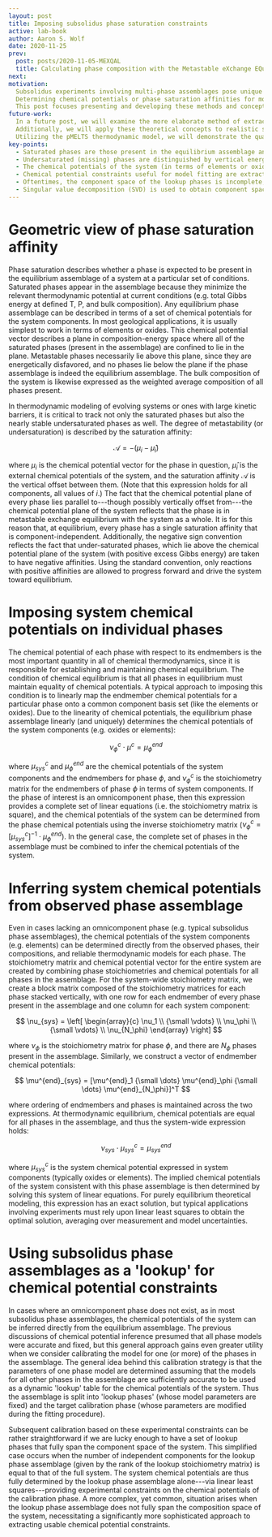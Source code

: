 ```yaml
---
layout: post
title: Imposing subsolidus phase saturation constraints
active: lab-book
author: Aaron S. Wolf
date: 2020-11-25
prev:
  post: posts/2020-11-05-MEXQAL
  title: Calculating phase composition with the Metastable eXchange EQuilibrium ALgorithm (MEXQAL)
next:
motivation:
  Subsolidus experiments involving multi-phase assemblages pose unique challenges to thermodynamic model development, due to their lack of an omnicomponent phase like silicate liquid.
  Determining chemical potentials or phase saturation affinities for model calibration & assessment must resort to more indirect methods for determining system conditions.
  This post focuses presenting and developing these methods and concepts.
future-work:
  In a future post, we will examine the more elaborate method of extracting partial chemical potential constraints from compositionally incomplete lookup phase assemblages.
  Additionally, we will apply these theoretical concepts to realistic subsolidus phase assemblages.
  Utilizing the pMELTS thermodynamic model, we will demonstrate the quantitative power of these chemical potential constraints in a model calibration setting.
key-points:
  - Saturated phases are those present in the equilibrium assemblage and jointly define the chemical potentials of the system (as required by the conditions of equilibrium).
  - Undersaturated (missing) phases are distinguished by vertical energy offsets representing saturation affinities.
  - The chemical potentials of the system (in terms of elements or oxides) can be determined from the equilibrium assemblage using thermodynamic models and linear least squares inversion.
  - Chemical potential constraints useful for model fitting are extracted from observed phase assemblages; thermodynamic models provide a lookup for system chemical potentials.
  - Oftentimes, the component space of the lookup phases is incomplete, and thus provide only partial constraints on system chemical potentials.
  - Singular value decomposition (SVD) is used to obtain component space of lookup phases and remaining system components are obtained by SVD of the residual stoichiometry of the calibration phase.
---
```




# Geometric view of phase saturation affinity
<!-- # [[202011091500]] Geometric view of phase saturation affinity -->

Phase saturation describes whether a phase is expected to be present in the equilibrium assemblage of a system at a particular set of conditions.
Saturated phases appear in the assemblage because they minimize the relevant thermodynamic potential at current conditions (e.g. total Gibbs energy at defined T, P, and bulk composition).
Any equilibrium phase assemblage can be described in terms of a set of chemical potentials for the system components.
In most geological applications, it is usually simplest to work in terms of elements or oxides.
This chemical potential vector describes a plane in composition-energy space where all of the saturated phases (present in the assemblage) are confined to lie in the plane.
Metastable phases necessarily lie above this plane, since they are energetically disfavored, and no phases lie below the plane if the phase assemblage is indeed the equilibrium assemblage.
The bulk composition of the system is likewise expressed as the weighted average composition of all phases present.

In thermodynamic modeling of evolving systems or ones with large kinetic barriers, it is critical to track not only the saturated phases but also the nearly stable undersaturated phases as well.
The degree of metastability (or undersaturation) is described by the saturation affinity:

$$
\mathcal{A} = -(\mu_i - \hat{\mu}_i)
$$

where $\mu_i$ is the chemical potential vector for the phase in question, $\hat{\mu}_i$ is the external chemical potentials of the system, and the saturation affinity $\mathcal{A}$ is the vertical offset between them.
(Note that this expression holds for all components, all values of $i$.)
The fact that the chemical potential plane of every phase lies parallel to---though possibly vertically offset from---the chemical potential plane of the system reflects that the phase is in metastable exchange equilibrium with the system as a whole.
It is for this reason that, at equilibrium, every phase has a single saturation affinity that is component-independent.
Additionally, the negative sign convention reflects the fact that under-saturated phases, which lie above the chemical potential plane of the system (with positive excess Gibbs energy) are taken to have negative affinities.
Using the standard convention, only reactions with positive affinities are allowed to progress forward and drive the system toward equilibrium.


# Imposing system chemical potentials on individual phases
<!-- [[202006110913]] Imposing system chemical potentials on individual phases -->

The chemical potential of each phase with respect to its endmembers is the most important quantity in all of chemical thermodynamics, since it is responsible for establishing and maintaining chemical equilibrium.
The condition of chemical equilibrium is that all phases in equilibrium must maintain equality of chemical potentials.
A typical approach to imposing this condition is to linearly map the endmember chemical potentials for a particular phase onto a common component basis set (like the elements or oxides).
Due to the linearity of chemical potentials, the equilibrium phase assemblage linearly (and uniquely) determines the chemical potentials of the system components (e.g. oxides or elements):
<!-- TK: Switch from ox to 'c' for generic system components!!! -->

$$
\nu_{\phi}^{c} \cdot \mu^{c} = \mu^{end}_{\phi}
$$

where $\mu_{sys}^{c}$ and $\mu_{\phi}^{end}$ are the chemical potentials of the system components and the endmembers for phase $\phi$, and $\nu_{\phi}^{c}$ is the stoichiometry matrix for the endmembers of phase $\phi$ in terms of system components.
If the phase of interest is an omnicomponent phase, then this expression provides a complete set of linear equations (i.e. the stoichiometry matrix is square), and the chemical potentials of the system can be determined from the phase chemical potentials using the inverse stoichiometry matrix ($\nu_{\phi}^{c} = [\mu_{sys}^{c}]^{-1} \cdot \mu^{end}_{\phi}$).
In the general case, the complete set of phases in the assemblage must be combined to infer the chemical potentials of the system.


# Inferring system chemical potentials from observed phase assemblage
<!-- [[202011231519]] Inferring system chemical potentials from assemblage -->

Even in cases lacking an omnicomponent phase (e.g. typical subsolidus phase assemblages), the chemical potentials of the system components (e.g. elements) can be determined directly from the observed phases, their compositions, and reliable thermodynamic models for each phase.
The stoichiometry matrix and chemical potential vector for the entire system are created by combining phase stoichiometries and chemical potentials for all phases in the assemblage.
For the system-wide stoichiometry matrix, we create a block matrix composed of the stoichiometry matrices for each phase stacked vertically, with one row for each endmember of every phase present in the assemblage and one column for each system component:

$$
\nu_{sys} =
\left[
\begin{array}{c}
  \nu_1  \\
  {\small \vdots} \\
  \nu_\phi  \\
  {\small \vdots} \\
  \nu_{N_\phi}
\end{array}
\right]
$$

where $\nu_\phi$ is the stoichiometry matrix for phase $\phi$, and there are $N_\phi$ phases present in the assemblage.
Similarly, we construct a vector of endmember chemical potentials:

$$
\mu^{end}_{sys} = [\mu^{end}_1 {\small \dots} \mu^{end}_\phi
{\small \dots} \mu^{end}_{N_\phi}]^T
$$

where ordering of endmembers and phases is maintained across the two expressions.
At thermodynamic equilibrium, chemical potentials are equal for all phases in the assemblage, and thus the system-wide expression holds:

$$
\nu_{sys} \cdot \mu_{sys}^c = \mu^{end}_{sys}
$$

where $\mu_{sys}^c$ is the system chemical potential expressed in system components (typically oxides or elements).
The implied chemical potentials of the system consistent with this phase assemblage is then determined by solving this system of linear equations.
For purely equilibrium theoretical modeling, this expression has an exact solution, but typical applications involving experiments must rely upon linear least squares to obtain the optimal solution, averaging over measurement and model uncertainties.

# Using subsolidus phase assemblages as a 'lookup' for chemical potential constraints
<!-- # [[202011250619]] Subsolidus phase assemblages as 'lookup' model constraints -->

In cases where an omnicomponent phase does not exist, as in most subsolidus phase assemblages, the chemical potentials of the system can be inferred directly from the equilibrium assemblage.
The previous discussions of chemical potential inference presumed that all phase models were accurate and fixed, but this general approach gains even greater utility when we consider calibrating the model for one (or more) of the phases in the assemblage.
The general idea behind this calibration strategy is that the parameters of one phase model are determined assuming that the models for all other phases in the assemblage are sufficiently accurate to be used as a dynamic 'lookup' table for the chemical potentials of the system.
Thus the assemblage is split into 'lookup phases' (whose model parameters are fixed) and the target calibration phase (whose parameters are modified during the fitting procedure).

Subsequent calibration based on these experimental constraints can be rather straightforward if we are lucky enough to have a set of lookup phases that fully span the component space of the system.
This simplified case occurs when the number of independent components for the lookup phase assemblage (given by the rank of the lookup stoichiometry matrix) is equal to that of the full system.
The system chemical potentials are thus fully determined by the lookup phase assemblage alone---via linear least squares---providing experimental constraints on the chemical potentials of the calibration phase.
A more complex, yet common, situation arises when the lookup phase assemblage does not fully span the composition space of the system, necessitating a significantly more sophisticated approach to extracting usable chemical potential constraints.




<!-- # Extracting incomplete chemical potential constraints from the lookup phase assemblage
# [[202011250651]] Incomplete chempot constraints from lookup phase assemblage

When the lookup phase assemblage does not fully span the compositional space of the system, it is only possible to constrain the chemical potentials for a subset of the system components.
In general, identifying these components and the energetic constraints they impose is non-trivial, necessitating the use of matrix decomposition methods.
We outline an automated algorithm for obtaining these constraints which is accurate and efficient, designed for use in model calibration procedures where both are high priorities.

To begin we must determine the independent components of the lookup assemblage as well as the additional components needed to describe the calibration phase.
This is readily accomplished using singular value decomposition (SVD) of the lookup stoichiometry matrix.
SVD provides a decomposition of the lookup phase endmembers, remapping them from system components to a smaller orthogonal composition space, where additional compositional degrees of freedom are needed to represent the calibration phase.
To obtain these missing compositional vectors, the stoichiometry matrix of the calibration phase is projected into the reduced lookup component space.
A residual stoichiometry matrix captures the compositional mismatch between this projected representation and the true calibration phase stoichiometry.
SVD is finally applied to this residual stoichiometry matrix, yielding the final compositional vectors needed to describe the complete phase assemblage.
With this procedure, it is clear that the energetic constraints provided by the lookup phases are restricted to the lookup component space, while additional degrees of freedom are needed to fully describe calibration phase properties. -->
